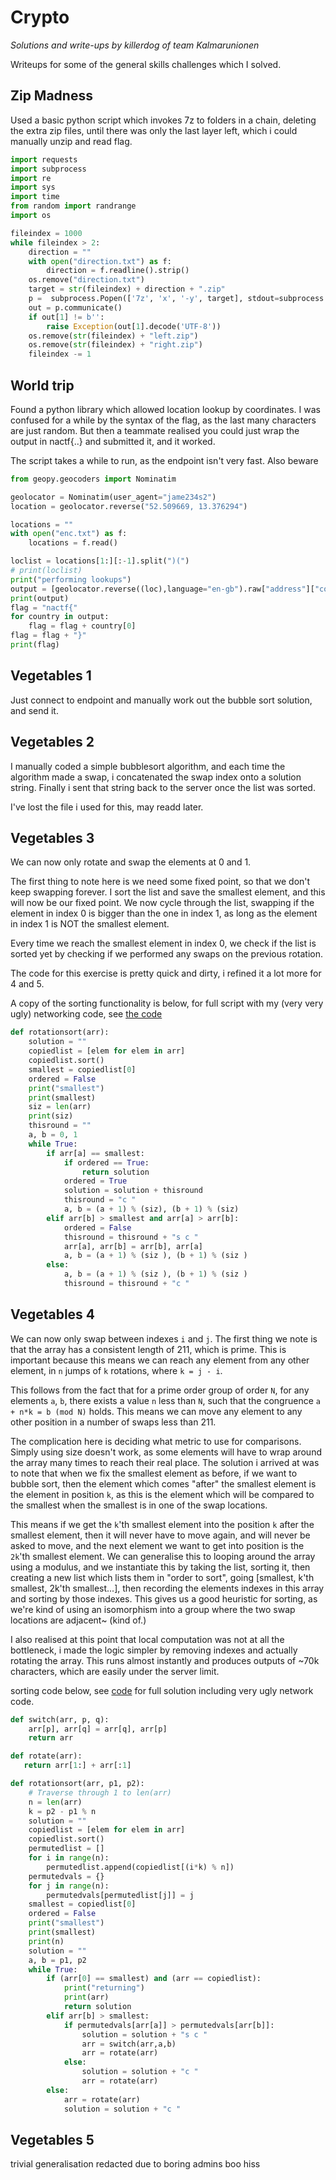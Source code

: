 # Crypto
*Solutions and write-ups by killerdog of team Kalmarunionen*

Writeups for some of the general skills challenges which I solved.



## Zip Madness
Used a basic python script which invokes 7z to folders in a chain, deleting the extra zip files, until there was only the last layer left, which i could manually unzip and read flag.

```python
import requests
import subprocess
import re
import sys
import time
from random import randrange
import os

fileindex = 1000
while fileindex > 2:
    direction = ""
    with open("direction.txt") as f:
        direction = f.readline().strip()
    os.remove("direction.txt")
    target = str(fileindex) + direction + ".zip"
    p =  subprocess.Popen(['7z', 'x', '-y', target], stdout=subprocess.PIPE, stderr=subprocess.PIPE)
    out = p.communicate() 
    if out[1] != b'': 
        raise Exception(out[1].decode('UTF-8'))
    os.remove(str(fileindex) + "left.zip")
    os.remove(str(fileindex) + "right.zip")
    fileindex -= 1
```


## World trip
Found a python library which allowed location lookup by coordinates. I was confused for a while by the syntax of the flag, as the last many characters are just random. But then a teammate realised you could just wrap the output in nactf{..} and submitted it, and it worked. 

The script takes a while to run, as the endpoint isn't very fast. Also beware 

```python
from geopy.geocoders import Nominatim

geolocator = Nominatim(user_agent="jame234s2")
location = geolocator.reverse("52.509669, 13.376294")

locations = ""
with open("enc.txt") as f:
    locations = f.read()

loclist = locations[1:][:-1].split(")(")
# print(loclist)
print("performing lookups")
output = [geolocator.reverse((loc),language="en-gb").raw["address"]["country"] for loc in loclist]
print(output)
flag = "nactf{"
for country in output:
    flag = flag + country[0]
flag = flag + "}"
print(flag)
```

## Vegetables 1
Just connect to endpoint and manually work out the bubble sort solution, and send it.

## Vegetables 2
I manually coded a simple bubblesort algorithm, and each time the algorithm made a swap, i concatenated the swap index onto a solution string. Finally i sent that string back to the server once the list was sorted.

I've lost the file i used for this, may readd later.

## Vegetables 3
We can now only rotate and swap the elements at 0 and 1.

The first thing to note here is we need some fixed point, so that we don't keep swapping forever. I sort the list and save the smallest element, and this will now be our fixed point. We now cycle through the list, swapping if the element in index 0 is bigger than the one in index 1, as long as the element in index 1 is NOT the smallest element.

Every time we reach the smallest element in index 0, we check if the list is sorted yet by checking if we performed any swaps on the previous rotation.

The code for this exercise is pretty quick and dirty, i refined it a lot more for 4 and 5.

A copy of the sorting functionality is below, for full script with my (very very ugly) networking code, see [the code](vegetables\sol3.py)

```python
def rotationsort(arr):
    solution = ""
    copiedlist = [elem for elem in arr]
    copiedlist.sort()
    smallest = copiedlist[0]
    ordered = False
    print("smallest")
    print(smallest)
    siz = len(arr)
    print(siz)
    thisround = ""
    a, b = 0, 1
    while True:
        if arr[a] == smallest:
            if ordered == True:
                return solution
            ordered = True
            solution = solution + thisround
            thisround = "c "
            a, b = (a + 1) % (siz), (b + 1) % (siz)
        elif arr[b] > smallest and arr[a] > arr[b]:
            ordered = False
            thisround = thisround + "s c "
            arr[a], arr[b] = arr[b], arr[a]              
            a, b = (a + 1) % (siz ), (b + 1) % (siz )
        else:
            a, b = (a + 1) % (siz ), (b + 1) % (siz )
            thisround = thisround + "c "
```

## Vegetables 4
We can now only swap between indexes `i` and `j`. The first thing we note is that the array has a consistent length of 211, which is prime. This is important because this means we can reach any element from any other element, in `n` jumps of `k` rotations, where `k = j - i`. 

This follows from the fact that for a prime order group of order `N`, for any elements `a`, `b`, there exists a value `n` less than `N`, such that the congruence `a + n*k = b (mod N)` holds. This means we can move any element to any other position in a number of swaps less than 211.

The complication here is deciding what metric to use for comparisons. Simply using size doesn't work, as some elements will have to wrap around the array many times to reach their real place. The solution i arrived at was to note that when we fix the smallest element as before, if we want to bubble sort, then the element which comes "after" the smallest element is the element in position `k`, as this is the element which will be compared to the smallest when the smallest is in one of the swap locations.

This means if we get the `k`'th smallest element into the position `k` after the smallest element, then it will never have to move again, and will never be asked to move, and the next element we want to get into position is the `2k`'th smallest element. We can generalise this to looping around the array using a modulus, and we instantiate this by taking the list, sorting it, then creating a new list which lists them in "order to sort", going [smallest, k'th smallest, 2k'th smallest...], then recording the elements indexes in this array and sorting by those indexes. This gives us a good heuristic for sorting, as we're kind of using an isomorphism into a group where the two swap locations are adjacent~ (kind of.)

I also realised at this point that local computation was not at all the bottleneck, i made the logic simpler by removing indexes and actually rotating the array. This runs almost instantly and produces outputs of ~70k characters, which are easily under the server limit.

sorting code below, see [code](vegetables\sol4.py) for full solution including very ugly network code.
```python
def switch(arr, p, q):
    arr[p], arr[q] = arr[q], arr[p]
    return arr

def rotate(arr):
   return arr[1:] + arr[:1]

def rotationsort(arr, p1, p2):
    # Traverse through 1 to len(arr) 
    n = len(arr)
    k = p2 - p1 % n
    solution = ""
    copiedlist = [elem for elem in arr]
    copiedlist.sort()
    permutedlist = []
    for i in range(n):
        permutedlist.append(copiedlist[(i*k) % n])
    permutedvals = {}
    for j in range(n):
        permutedvals[permutedlist[j]] = j
    smallest = copiedlist[0]
    ordered = False
    print("smallest")
    print(smallest)
    print(n)
    solution = ""
    a, b = p1, p2
    while True:
        if (arr[0] == smallest) and (arr == copiedlist):
            print("returning")
            print(arr)
            return solution
        elif arr[b] > smallest:
            if permutedvals[arr[a]] > permutedvals[arr[b]]:
                solution = solution + "s c "
                arr = switch(arr,a,b)         
                arr = rotate(arr)
            else:
                solution = solution + "c "
                arr = rotate(arr)
        else:
            arr = rotate(arr)
            solution = solution + "c "
```

## Vegetables 5
trivial generalisation redacted due to boring admins
boo
hiss
